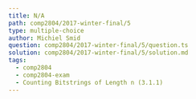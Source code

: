 ```yaml
---
title: N/A
path: comp2804/2017-winter-final/5
type: multiple-choice
author: Michiel Smid
question: comp2804/2017-winter-final/5/question.ts
solution: comp2804/2017-winter-final/5/solution.md
tags:
  - comp2804
  - comp2804-exam
  - Counting Bitstrings of Length n (3.1.1)
---
```

